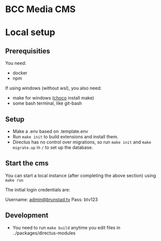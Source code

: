 # BCC Media CMS

# Local setup

## Prerequisities

You need:

- docker
- npm

If using windows (without wsl), you also need:

- make for windows ([choco](https://chocolatey.org/install) install make)
- some bash terminal, like git-bash

## Setup

- Make a .env based on .template.env
- Run `make init` to build extensions and install them.
- Directus has no control over migrations, so run `make init` and `make migrate.up` in `/` to set up the database.

## Start the cms

You can start a local instance (after completing the above section) using `make run`

The initial login credentials are:

Username: admin@brunstad.tv
Pass: btv123

## Development

- You need to run `make build` anytime you edit files in ../packages/directus-modules